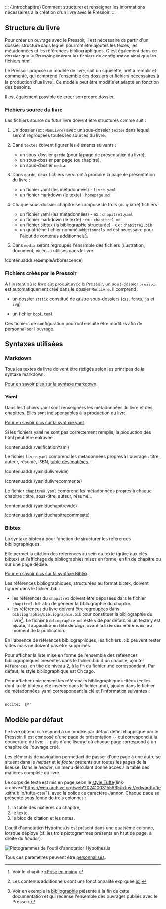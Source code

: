 ::: {.introchapitre}
Comment structurer et renseigner les informations nécessaires à la création d'un livre avec le Pressoir.
:::



## Structure du livre

Pour créer un ouvrage avec le Pressoir, il est nécessaire de partir d'un dossier structuré dans lequel pourront être ajoutés les textes, les métadonnées et les références bibliographiques. C'est également dans ce dossier que le Pressoir générera les fichiers de configuration ainsi que les fichiers html.

Le Pressoir propose un modèle de livre, soit un squelette, prêt à remplir et commenté, qui comprend l'ensemble des dossiers et fichiers nécessaires à la production d'un livre[^1]. Ce modèle peut être modifié et adapté en fonction des besoins.

Il est également possible de créer son propre dossier.


### Fichiers source du livre

Les fichiers source du futur livre doivent être structurés comme suit&nbsp;:

1. Un dossier (ex&nbsp;: `MonLivre`) avec un sous-dossier `textes` dans lequel seront regroupées toutes les sources du livre.

2. Dans `textes` doivent figurer les éléments suivants&nbsp;:

    - un sous-dossier `garde` (pour la page de présentation du livre),
    - un sous-dossier par page (ou chapitre),
    - un sous-dossier `media`.

3. Dans `garde`, deux fichiers serviront à produire la page de présentation du livre&nbsp;:

    - un fichier yaml (les métadonnées) - `livre.yaml`
    - un fichier markdown (le texte) - `homepage.md`

4. Chaque sous-dossier chapitre se compose de trois (ou quatre) fichiers&nbsp;:

    - un fichier yaml (les métadonnées) - ex&nbsp;: `chapitre1.yaml`
    - un fichier markdown (le texte) - ex&nbsp;: `chapitre1.md`
    - un fichier bibtex (la bibliographie structurée) - ex&nbsp;: `chapitre1.bib`
    - un quatrième fichier nommé `additionnels.md` est nécessaire pour l'ajout de contenus additionnels[^2].

5. Dans `media` seront regroupés l'ensemble des fichiers (illustration, document, vidéo...) utilisés dans le livre.

!contenuadd(./exempleArborescence)




### Fichiers créés par le Pressoir


[À l'instant où le livre est produit avec le Pressoir](chapitre1.html#construire-un-livre), un sous-dossier `pressoir` est automatiquement créé dans le dossier `MonLivre`. Il comprend&nbsp;:

- un dossier `static` constitué de quatre sous-dossiers (`css`, `fonts`, `js` et `svg`)

- un fichier `book.toml`

Ces fichiers de configuration pourront ensuite être modifiés afin de personnaliser l'ouvrage.



## Syntaxes utilisées

### Markdown

Tous les textes du livre doivent être rédigés selon les principes de la syntaxe markdown.

[Pour en savoir plus sur la syntaxe markdown](https://stylo-doc.ecrituresnumeriques.ca/fr/syntaxemarkdown/).

<!--
Préciser les spécificités en exemple : épigraphe, tableau, titre niveau 1
-->

### Yaml

Dans les fichiers yaml sont renseignées les métadonnées du livre et des chapitres. Elles sont indispensables à la production du livre.

[Pour en savoir plus sur la syntaxe yaml](https://stylo-doc.ecrituresnumeriques.ca/fr/syntaxe-yaml/).


Si les fichiers yaml ne sont pas correctement remplis, la production des html peut être entravée.

!contenuadd(./verificationYaml)



Le fichier `livre.yaml` comprend les métadonnées propres à l'ouvrage : titre, auteur, résumé, ISBN, [table des matières](http://127.0.0.1:8000/chapitre3.html#table-des-matieres)...

!contenuadd(./yamldulivrevide)

!contenuadd(./yamldulivrecommente)




Le fichier `chapitreX.yaml` comprend les métadonnées propres à chaque chapitre : titre, sous-titre, auteur, résumé...

!contenuadd(./yamlduchapitrevide)

!contenuadd(./yamlduchapitrecommente)


### Bibtex

La syntaxe bibtex a pour fonction de structurer les références bibliographiques.

Elle permet la citation des références au sein du texte (grâce aux clés bibtex) et l'affichage de bibliographies mises en forme, en fin de chapitre ou sur une page dédiée.

[Pour en savoir plus sur la syntaxe Bibtex](https://stylo-doc.ecrituresnumeriques.ca/fr/syntaxe-bibtex/).

Les références bibliographiques, structurées au format bibtex, doivent figurer dans le fichier .bib&nbsp;:

- les références du `chapitre1` doivent être déposées dans le fichier `chapitre1.bib` afin de générer la bibliographie du chapitre.
- les références du livre doivent être regroupées dans `bibliographie/bibliographie.bib` pour constituer la bibliographie du livre[^3]. Le fichier `bibliographie.md` reste vide par défaut. Si un texte y est ajouté, il apparaîtra en tête de page, avant la liste des références, au moment de la publication.

En l'absence de références bibliographiques, les fichiers .bib peuvent rester vides mais ne doivent pas être supprimés.


Pour afficher la liste mise en forme de l'ensemble des références bibliographiques présentes dans le fichier .bib d'un chapitre, ajouter `Références`, en titre de niveau 2, à la fin du fichier .md correspondant. Par défaut, le style bibliographique est Chicago.


Pour afficher uniquement les références bibliographiques citées (celles dont la clé bibtex a été insérée dans le fichier .md), ajouter dans le fichier de métadonnées .yaml correspondant la clé et l'information suivantes&nbsp;:

```

nocite: '@*'

```



## Modèle par défaut

Le livre obtenu correspond à un modèle par défaut défini et appliqué par le Pressoir. Il est composé d'une [page de présentation](index.html) --&nbsp;qui correspond à la couverture du livre&nbsp;-- puis d'une liseuse où chaque page correspond à un chapitre de l'ouvrage créé.

Les éléments de navigation permettant de passer d'une page à une autre se situent dans le _header_ et le _footer_ présents sur toutes les pages de la liseuse.
Dans le _header_, un menu déroulant donne accès à la table des matières complète du livre.

Le corps de texte est mis en page selon le [style Tufte](https://edwardtufte.github.io/tufte-css/){link-archive="https://web.archive.org/web/20241003155835/https://edwardtufte.github.io/tufte-css/"}, avec la police de caractère Jannon.
Chaque page se présente sous forme de trois colonnes&nbsp;:

1. la table des matières du chapitre,
2. le texte,
3. le bloc de citation et les notes.

L'outil d'annotation Hypothes.is est présent dans une quatrième colonne, lorsque déployé (cf. les trois pictogrammes présents en haut de page, à droite du _header_).

![Pictogrammes de l'outil d'annotation Hypothes.is](media/PictoHypothesis.png)

Tous ces paramètres peuvent être [personnalisés](chapitre3.html).




[^1]: Voir le chapitre [«Prise en main»](chapitre1.html#initialiser-un-livre).

[^2]: Les contenus additionnels sont une fonctionnalité expliquée [ici](chapitre4.html#contenus-additionnels).

[^3]: Voir en exemple la [bibliographie](bibliographie.html) présente à la fin de cette documentation et qui recense l'ensemble des ouvrages publiés avec le Pressoir.
